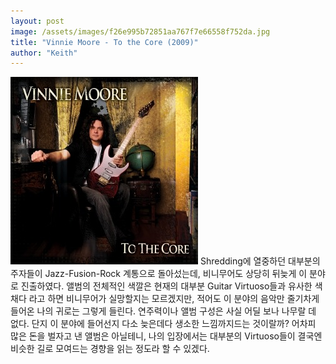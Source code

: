 ```yaml
---
layout: post
image: /assets/images/f26e995b72851aa767f7e66558f752da.jpg
title: "Vinnie Moore - To the Core (2009)"
author: "Keith"
---
```



![image](/assets/images/f26e995b72851aa767f7e66558f752da.jpg)
Shredding에 열중하던 대부분의 주자들이 Jazz-Fusion-Rock 계통으로 돌아섰는데, 비니무어도 상당히 뒤늦게 이 분야로 진출하였다. 앨범의 전체적인 색깔은 현재의 대부분 Guitar Virtuoso들과 유사한 색채다 라고 하면 비니무어가 실망할지는 모르겠지만, 적어도 이 분야의 음악만 줄기차게 들어온 나의 귀로는 그렇게 들린다.
연주력이나 앨범 구성은 사실 어딜 보나 나무랄 데 없다. 단지 이 분야에 들어선지 다소 늦은데다 생소한 느낌까지드는 것이랄까? 어차피 많은 돈을 벌자고 낸 앨범은 아닐테니, 나의 입장에서는 대부분의 Virtuoso들이 결국엔 비슷한 길로 모여드는 경향을 읽는 정도라 할 수 있겠다. 


